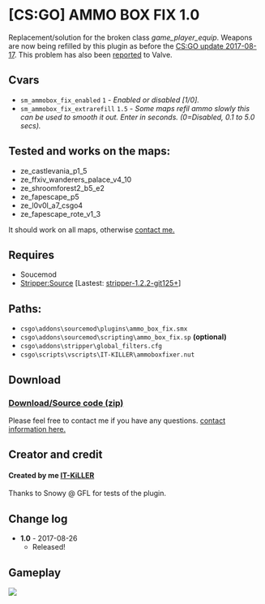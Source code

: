 # [CS:GO] AMMO BOX FIX 1.0
Replacement/solution for the broken class *_game_player_equip_*. Weapons are now being refilled by this plugin as before the [CS:GO update 2017-08-17](http://blog.counter-strike.net/index.php/2017/08/19239/). This problem has also been [reported](https://github.com/ValveSoftware/csgo-osx-linux/issues/1500) to Valve.

## Cvars
  - `sm_ammobox_fix_enabled` `1` - *_Enabled or disabled [1/0]._*
  - `sm_ammobox_fix_extrarefill` `1.5` - *_Some maps refil ammo slowly this can be used to smooth it out. Enter in seconds. (0=Disabled, 0.1 to 5.0 secs)._*
  
## Tested and works on the maps:
  - ze_castlevania_p1_5
  - ze_ffxiv_wanderers_palace_v4_10
  - ze_shroomforest2_b5_e2
  - ze_fapescape_p5  
  - ze_l0v0l_a7_csgo4
  - ze_fapescape_rote_v1_3
  
  It should work on all maps, otherwise [contact me.](https://github.com/IT-KiLLER/HOW-TO-CONTACT-ME)
  
## Requires
  - Soucemod
  - [Stripper:Source](https://www.bailopan.net/stripper/) [Lastest: [stripper-1.2.2-git125+](https://www.bailopan.net/stripper/snapshots/1.2/)]
  
## Paths:
  - `csgo\addons\sourcemod\plugins\ammo_box_fix.smx`
  - `csgo\addons\sourcemod\scripting\ammo_box_fix.sp` **(optional)**  
  - `csgo\addons\stripper\global_filters.cfg`
  - `csgo\scripts\vscripts\IT-KILLER\ammoboxfixer.nut`

## Download
### [Download/Source code (zip)](https://github.com/IT-KiLLER/CSGO-AMMO-BOX-FIX/archive/master.zip)

Please feel free to contact me if you have any questions. [contact information here.](https://github.com/IT-KiLLER/HOW-TO-CONTACT-ME)
## Creator and credit
#### Created by me [IT-KiLLER](https://github.com/IT-KiLLER)

Thanks to Snowy @ GFL for tests of the plugin.
## Change log
- **1.0** - 2017-08-26
  - Released!
  
## Gameplay 
![](https://image.ibb.co/gDYM95/ammoboxfix_gameplay.gif)

